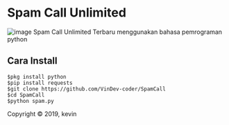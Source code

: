# Spam Call Unlimited
![image](https://pelajarindo.com/wp-content/uploads/2021/08/Nekopoi.care-Download-apk1.jpg)
Spam Call Unlimited Terbaru menggunakan bahasa pemrograman python

## Cara Install
```
$pkg install python
$pip install requests
$git clone https://github.com/VinDev-coder/SpamCall
$cd SpamCall
$python spam.py
```


Copyright © 2019, kevin

